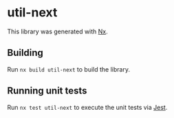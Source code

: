 # util-next

This library was generated with [Nx](https://nx.dev).

## Building

Run `nx build util-next` to build the library.

## Running unit tests

Run `nx test util-next` to execute the unit tests via [Jest](https://jestjs.io).
